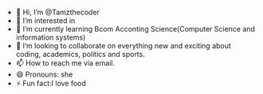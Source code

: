 - 👋 Hi, I’m @Tamzthecoder
- 👀 I’m interested in 
- 🌱 I’m currently learning Bcom Acconting Science(Computer Science and information systems)
- 💞️ I’m looking to collaborate on everything new and exciting about coding, academics, politics and sports. 
- 📫 How to reach me via email. 
- 😄 Pronouns: she
- ⚡ Fun fact:I love food

<!---
Tamzthecoder/Tamzthecoder is a ✨ special ✨ repository because its `README.md` (this file) appears on your GitHub profile.
You can click the Preview link to take a look at your changes.
--->
